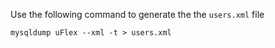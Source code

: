 Use the following command to generate the the `users.xml` file
```
mysqldump uFlex --xml -t > users.xml
```